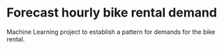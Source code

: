 # Forecast hourly bike rental demand
Machine Learning project to establish a pattern for demands for the bike rental.
